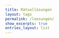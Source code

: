 ```yaml
---
title: Rätsellösungen
layout: tags
permalink: /loesungen/
show_excerpts: true
entries_layout: list
---
```

